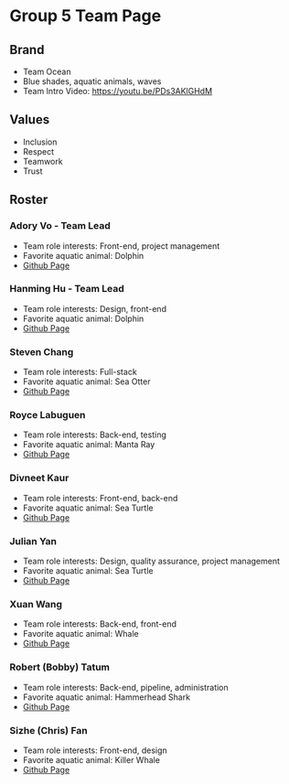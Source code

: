 # Group 5 Team Page
## Brand
- Team Ocean
- Blue shades, aquatic animals, waves
- Team Intro Video: https://youtu.be/PDs3AKlGHdM

## Values
- Inclusion
- Respect
- Teamwork
- Trust

## Roster
### Adory Vo - Team Lead
- Team role interests: Front-end, project management
- Favorite aquatic animal: Dolphin
- [Github Page](https://github.com/AdoryVo)

### Hanming Hu - Team Lead
- Team role interests: Design, front-end
- Favorite aquatic animal: Dolphin
- [Github Page](https://github.com/Hanmingh)

### Steven Chang
- Team role interests: Full-stack
- Favorite aquatic animal: Sea Otter
- [Github Page](https://github.com/Steven-Chang1114)

### Royce Labuguen
- Team role interests: Back-end, testing
- Favorite aquatic animal: Manta Ray
- [Github Page](https://github.com/rtlabuguen)

### Divneet Kaur
- Team role interests: Front-end, back-end
- Favorite aquatic animal: Sea Turtle
- [Github Page](https://github.com/Divneet18)

### Julian Yan
- Team role interests: Design, quality assurance, project management
- Favorite aquatic animal: Sea Turtle
- [Github Page](https://github.com/jwyan)

### Xuan Wang
- Team role interests: Back-end, front-end
- Favorite aquatic animal: Whale
- [Github Page](https://github.com/Xuan-Wang-Summer)

### Robert (Bobby) Tatum
- Team role interests: Back-end, pipeline, administration
- Favorite aquatic animal: Hammerhead Shark 
- [Github Page](https://github.com/bobbytatum27)

### Sizhe (Chris) Fan
- Team role interests: Front-end, design
- Favorite aquatic animal: Killer Whale
- [Github Page](https://github.com/chrisfan0831)
